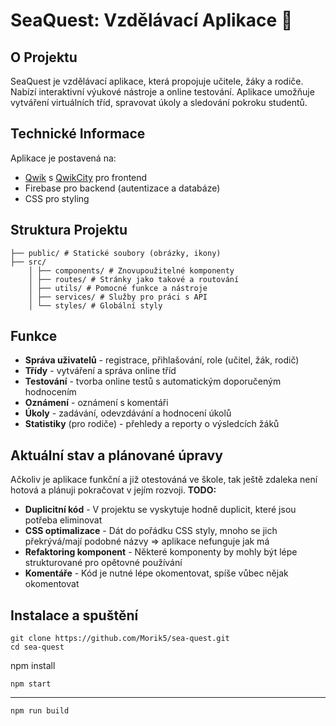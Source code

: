 # SeaQuest: Vzdělávací Aplikace 🚀

## O Projektu

SeaQuest je vzdělávací aplikace, která propojuje učitele, žáky a rodiče. Nabízí interaktivní výukové nástroje a online testování. Aplikace umožňuje vytváření virtuálních tříd, spravovat úkoly a sledování pokroku studentů.

## Technické Informace

Aplikace je postavená na:
- [Qwik](https://qwik.dev/) s [QwikCity](https://qwik.dev/qwikcity/overview/) pro frontend
- Firebase pro backend (autentizace a databáze)
- CSS pro styling

## Struktura Projektu
```
├── public/ # Statické soubory (obrázky, ikony) 
├── src/ 
    │ ├── components/ # Znovupoužitelné komponenty 
    │ ├── routes/ # Stránky jako takové a routování 
    │ ├── utils/ # Pomocné funkce a nástroje
    │ ├── services/ # Služby pro práci s API
    │ └── styles/ # Globální styly
```

## Funkce

- **Správa uživatelů** - registrace, přihlašování, role (učitel, žák, rodič)
- **Třídy** - vytváření a správa online tříd
- **Testování** - tvorba online testů s automatickým doporučeným hodnocením
- **Oznámení** - oznámení s komentáři
- **Úkoly** - zadávání, odevzdávání a hodnocení úkolů
- **Statistiky** (pro rodiče) - přehledy a reporty o výsledcích žáků

## Aktuální stav a plánované úpravy

Ačkoliv je aplikace funkční a již otestováná ve škole, tak ještě zdaleka není hotová a plánuji pokračovat v jejím rozvoji.
**TODO:**
- **Duplicitní kód** - V projektu se vyskytuje hodně duplicit, které jsou potřeba eliminovat
- **CSS optimalizace** - Dát do pořádku CSS styly, mnoho se jich překrývá/mají podobné názvy => aplikace nefunguje jak má
- **Refaktoring komponent** - Některé komponenty by mohly být lépe strukturované pro opětovné používání
- **Komentáře** - Kód je nutné lépe okomentovat, spíše vůbec nějak okomentovat

## Instalace a spuštění

```
git clone https://github.com/Morik5/sea-quest.git
cd sea-quest
```
npm install
```
npm start
```
--------------
```
npm run build
```

